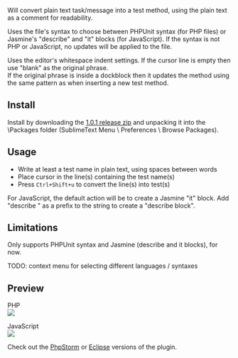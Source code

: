 Will convert plain text task/message into a test method, using the plain text as a comment for readability.

Uses the file's syntax to choose between PHPUnit syntax (for PHP files) or Jasmine's "describe" and "it" blocks (for JavaScript).
If the syntax is not PHP or JavaScript, no updates will be applied to the file.

Uses the editor's whitespace indent settings. If the cursor line is empty then use "blank" as the original phrase.<br/>
If the original phrase is inside a dockblock then it updates the method using the same pattern as when inserting a new test method.

Install
-----
Install by downloading the [1.0.1 release zip](https://github.com/bogdananton/Sublime-testNameGenerator/releases/download/1.0.1/testNameGenerator.zip) and unpacking it into the \Packages folder (SublimeText Menu \ Preferences \ Browse Packages).

Usage
-----
   * Write at least a test name in plain text, using spaces between words
   * Place cursor in the line(s) containing the test name(s)
   * Press `Ctrl+Shift+u` to convert the line(s) into test(s)

For JavaScript, the default action will be to create a Jasmine "it" block. Add "describe " as a prefix to the string to create a "describe block".

Limitations
-----
Only supports PHPUnit syntax and Jasmine (describe and it blocks), for now.

TODO: context menu for selecting different languages / syntaxes

Preview
-----
PHP<br/>
![](https://raw.githubusercontent.com/bogdananton/Sublime-testNameGenerator/master/preview.png)

JavaScript<br/>
![](https://raw.githubusercontent.com/bogdananton/Sublime-testNameGenerator/master/preview-jasmine.png)

Check out the [PhpStorm](https://github.com/bogdananton/PhpStorm-testNameGenerator) or [Eclipse](https://github.com/sorinstanila/Eclipse-testNameGenerator) versions of the plugin.
